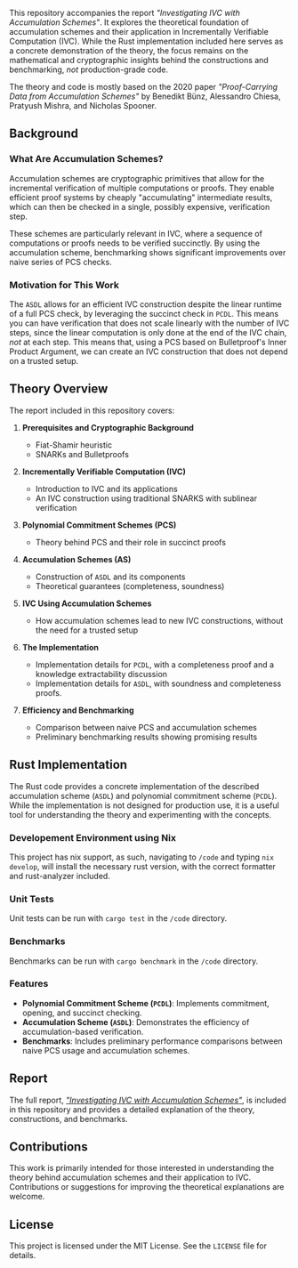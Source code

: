 This repository accompanies the report *"Investigating IVC with Accumulation
Schemes"*. It explores the theoretical foundation of accumulation schemes
and their application in Incrementally Verifiable Computation (IVC). While
the Rust implementation included here serves as a concrete demonstration of
the theory, the focus remains on the mathematical and cryptographic insights
behind the constructions and benchmarking, _not_ production-grade code.

The theory and code is mostly based on the 2020 paper _"Proof-Carrying Data
from Accumulation Schemes"_ by Benedikt Bünz, Alessandro Chiesa, Pratyush
Mishra, and Nicholas Spooner.

## Background  

### What Are Accumulation Schemes?  

Accumulation schemes are cryptographic primitives that allow for the
incremental verification of multiple computations or proofs. They enable
efficient proof systems by cheaply "accumulating" intermediate results,
which can then be checked in a single, possibly expensive, verification step.

These schemes are particularly relevant in IVC, where a sequence of
computations or proofs needs to be verified succinctly. By using the
accumulation scheme, benchmarking shows significant improvements over naive
series of PCS checks.

### Motivation for This Work  

The `ASDL` allows for an efficient IVC construction despite the linear runtime
of a full PCS check, by leveraging the succinct check in `PCDL`. This means
you can have verification that does not scale linearly with the number of
IVC steps, since the linear computation is only done at the end of the IVC
chain, _not_ at each step. This means that, using a PCS based on Bulletproof's
Inner Product Argument, we can create an IVC construction that does not
depend on a trusted setup.

## Theory Overview  

The report included in this repository covers:  

1. **Prerequisites and Cryptographic Background**  
   - Fiat-Shamir heuristic  
   - SNARKs and Bulletproofs  

2. **Incrementally Verifiable Computation (IVC)**  
   - Introduction to IVC and its applications  
   - An IVC construction using traditional SNARKS with sublinear verification

3. **Polynomial Commitment Schemes (PCS)**  
   - Theory behind PCS and their role in succinct proofs  

4. **Accumulation Schemes (AS)**  
   - Construction of `ASDL` and its components  
   - Theoretical guarantees (completeness, soundness)  

5. **IVC Using Accumulation Schemes**  
   - How accumulation schemes lead to new IVC constructions, without the need for a trusted setup  

6. **The Implementation**  
   - Implementation details for `PCDL`, with a completeness proof and a knowledge extractability discussion  
   - Implementation details for `ASDL`, with soundness and completeness proofs.

7. **Efficiency and Benchmarking**  
   - Comparison between naive PCS and accumulation schemes  
   - Preliminary benchmarking results showing promising results  

## Rust Implementation  

The Rust code provides a concrete implementation of the described accumulation
scheme (`ASDL`) and polynomial commitment scheme (`PCDL`). While the
implementation is not designed for production use, it is a useful tool for
understanding the theory and experimenting with the concepts.

### Developement Environment using Nix

This project has nix support, as such, navigating to `/code` and typing
`nix develop`, will install the necessary rust version, with the correct
formatter and rust-analyzer included.

### Unit Tests

Unit tests can be run with `cargo test` in the `/code` directory.

### Benchmarks

Benchmarks can be run with `cargo benchmark` in the `/code` directory.

### Features  
- **Polynomial Commitment Scheme (`PCDL`)**: Implements commitment, opening, and succinct checking.  
- **Accumulation Scheme (`ASDL`)**: Demonstrates the efficiency of accumulation-based verification.  
- **Benchmarks**: Includes preliminary performance comparisons between naive PCS usage and accumulation schemes.  

## Report  

The full report, *["Investigating IVC with Accumulation
Schemes"](https://halo-accumulation.rasmuskirk.com/report/report.pdf)*,
is included in this repository and provides a detailed explanation of the
theory, constructions, and benchmarks.

## Contributions  

This work is primarily intended for those interested in understanding the
theory behind accumulation schemes and their application to IVC. Contributions
or suggestions for improving the theoretical explanations are welcome.

## License  

This project is licensed under the MIT License. See the `LICENSE` file for details.
